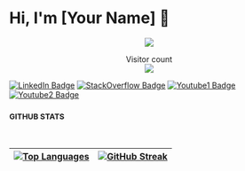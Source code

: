 <!---!![](./assets/header.png)--->

# Hi, I'm [Your Name] 👋

<p align="center">
  <img src="https://readme-typing-svg.demolab.com/?lines=Hi,+I'm+[Your+Name];Welcome+to+my+GitHub+Profile!&font=Fira%20Code&center=true&width=440&height=45&color=blue&vCenter=true&size=22"></a>
</p>

<p align="center"> 
  Visitor count<br>
  <img src="https://profile-counter.glitch.me/ruwanpathirana/count.svg" />
</p>


[![LinkedIn Badge](https://img.shields.io/badge/LinkedIn-Profile-informational?style=flat&logo=linkedin&logoColor=0A66C2&color=0D76A8)](https://www.linkedin.com/in/ruwanpathirana/)
[![StackOverflow Badge](https://img.shields.io/badge/Stackoverflow-Profile-informational?style=flat&logo=stackoverflow&logoColor=F58025&color=0D76A8)](https://stackoverflow.com/users/19273724/ruwan-pathirana/)
[![Youtube1 Badge](https://img.shields.io/badge/Ceylonstats-Profile-informational?style=flat&logo=youtube&logoColor=FF0000&color=0D76A8)](https://www.youtube.com/@CeylonStats/)
[![Youtube2 Badge](https://img.shields.io/badge/PathiranaAcademy-Profile-informational?style=flat&logo=youtube&logoColor=FF0000&color=0D76A8)](https://www.youtube.com/@PathiranaAcademy/)

<!---![![user:19273724's SO profile](https://stackoverflow-readme-profile.johannchopin.fr/profile/19273724?theme=dark&website=false&location=false)](https://stackoverflow.com/users/19273724/ruwan-pathirana)--->

### <sup> GITHUB STATS </sup>
<br/>
</div>

| [![Top Languages](https://github-readme-stats.vercel.app/api/top-langs/?username=ruwanpathirana&layout=compact&theme=vision-friendly-dark)](https://github.com/ruwanpathirana/github-readme-stats) | [![GitHub Streak](http://github-readme-streak-stats.herokuapp.com?user=ruwanpathirana&theme=dark&background=000000)](https://git.io/streak-stats) |
|---|---|


<!---![Ruwan's github stats](https://github-readme-stats.vercel.app/api?username=ruwanpathirana&count_private=true&show_icons=true&theme=vision-friendly-dark)--->




